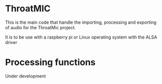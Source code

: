 # ThroatMIC

This is the main code that handle the importing, processing and exporting of audio for the ThroatMic project.

It is to be use with a raspberry pi or Linux operating system with the ALSA driver


# Processing functions
Under development



